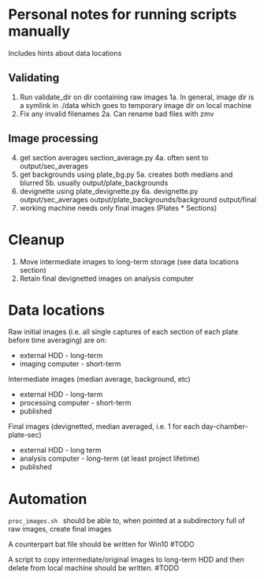 # Personal notes for running scripts manually
Includes hints about data locations

## Validating
1. Run validate_dir on dir containing raw images
1a. In general, image dir is a symlink in ./data which goes to temporary image dir on local machine
2. Fix any invalid filenames
2a. Can rename bad files with zmv

## Image processing
4. get section averages section_average.py
4a. often sent to output/sec_averages
5. get backgrounds using plate_bg.py
5a. creates both medians and blurred
5b. usually output/plate_backgrounds
6. devignette using plate_devignette.py
6a. devignette.py output/sec_averages output/plate_backgrounds/background output/final
7. working machine needs only final images (Plates * Sections)

# Cleanup
1. Move intermediate images to long-term storage (see data locations section)
2. Retain final devignetted images on analysis computer

# Data locations
Raw initial images (i.e. all single captures of each section of each plate before time averaging) are on:
* external HDD - long-term
* imaging computer - short-term

Intermediate images (median average, background, etc)
* external HDD - long-term
* processing computer - short-term
* published 
  
Final images (devignetted, median averaged, i.e. 1 for each day-chamber-plate-sec)
* external HDD - long term
* analysis computer - long-term (at least project lifetime)
* published 

# Automation
```proc_images.sh ``` should be able to, when pointed at a subdirectory full of raw images, create final images

A counterpart bat file should be written for Win10 #TODO

A script to copy intermediate/original images to long-term HDD and then delete from local machine should be written.  #TODO

